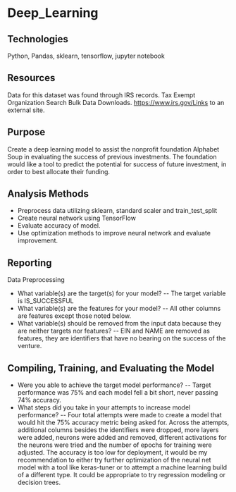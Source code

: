 # Deep_Learning

## Technologies
  Python, Pandas, sklearn, tensorflow, jupyter notebook

## Resources
 Data for this dataset was found through IRS records. Tax Exempt Organization Search Bulk Data Downloads. https://www.irs.gov/Links to an external site.
 
 ## Purpose
 Create a deep learning model to assist the nonprofit foundation Alphabet Soup in evaluating the success of previous investments. The foundation would like a tool to predict the potential for success of future investment, in order to best allocate their funding. 
  
 ## Analysis Methods
  - Preprocess data utilizing sklearn, standard scaler and train_test_split
  - Create neural network using TensorFlow
  - Evaluate accuracy of model.
  - Use optimization methods to improve neural network and evaluate improvement.
## Reporting
Data Preprocessing

- What variable(s) are the target(s) for your model?
 -- The target variable is IS_SUCCESSFUL
- What variable(s) are the features for your model? 
 -- All other columns are features except those noted below.
- What variable(s) should be removed from the input data because they are neither targets nor features?
 -- EIN and NAME are removed as features, they are identifiers that have no bearing on the success of the venture.

## Compiling, Training, and Evaluating the Model

- Were you able to achieve the target model performance? 
 -- Target performance was 75% and each model fell a bit short, never passing 74% accuracy.
- What steps did you take in your attempts to increase model performance?
 -- Four total attempts were made to create a model that would hit the 75% accuracy metric being asked for. Across the attempts, additional columns besides the identifiers were dropped, more layers were added, neurons were added and removed, different activations for the neurons were tried and the number of epochs for training were adjusted. The accuracy is too low for deployment, it would be my recommendation to either try further optimization of the neural net model with a tool like keras-tuner or to attempt a machine learning build of a different type. It could be appropriate to try regression modeling or decision trees. 

